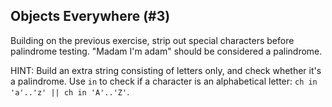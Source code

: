 ## Objects Everywhere (#3)

Building on the previous exercise, strip out special characters before
palindrome testing.  "Madam I'm adam" should be considered a palindrome.

HINT: Build an extra string consisting of letters only, and check whether it's
a palindrome.
Use `in` to check if a character is an alphabetical letter:
`ch in 'a'..'z' || ch in 'A'..'Z'`.